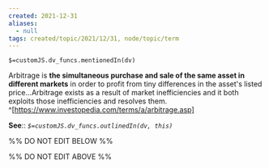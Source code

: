 ```yaml
---
created: 2021-12-31 
aliases:
  - null
tags: created/topic/2021/12/31, node/topic/term
---
```

`$=customJS.dv_funcs.mentionedIn(dv)`

Arbitrage is **the simultaneous purchase and sale of the same asset in different markets** in order to profit from tiny differences in the asset's listed price...Arbitrage exists as a result of market inefficiencies and it both exploits those inefficiencies and resolves them.
^[https://www.investopedia.com/terms/a/arbitrage.asp]

**See**:: 
*`$=customJS.dv_funcs.outlinedIn(dv, this)`*

%% DO NOT EDIT BELOW %%

%% DO NOT EDIT ABOVE %%
